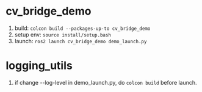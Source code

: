 # cv_bridge_demo
1. build: `colcon build --packages-up-to cv_bridge_demo`
2. setup env: `source install/setup.bash`
3. launch: `ros2 launch cv_bridge_demo demo_launch.py`

# logging_utils
1. if change --log-level in demo_launch.py, do `colcon build` before launch.
